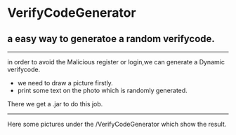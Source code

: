 # VerifyCodeGenerator

## a easy way to generatoe a random verifycode.

----------------

in order to avoid the Malicious register or login,we can generate a Dynamic verifycode.

- we need to draw a picture firstly.
- print some text on the photo which is randomly generated.

There we get a .jar to do this job.

---------------

Here some pictures under the /VerifyCodeGenerator which show the result.
